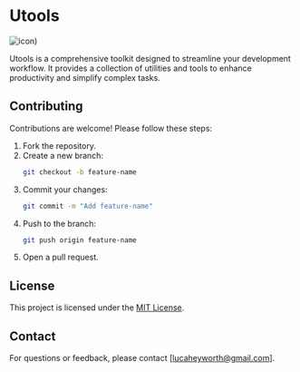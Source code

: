# Utools

![icon)](https://github.com/user-attachments/assets/5ccfe30a-7dd8-4756-b948-0ca701a8b95b)

Utools is a comprehensive toolkit designed to streamline your development workflow. It provides a collection of utilities and tools to enhance productivity and simplify complex tasks.

## Contributing

Contributions are welcome! Please follow these steps:

1. Fork the repository.
2. Create a new branch:
   ```bash
   git checkout -b feature-name
   ```
3. Commit your changes:
   ```bash
   git commit -m "Add feature-name"
   ```
4. Push to the branch:
   ```bash
   git push origin feature-name
   ```
5. Open a pull request.

## License

This project is licensed under the [MIT License](LICENSE).

## Contact

For questions or feedback, please contact [lucaheyworth@gmail.com].
